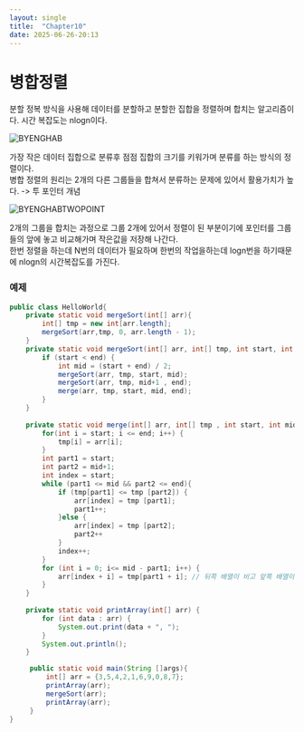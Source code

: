 ```yaml
---
layout: single
title:  "Chapter10"
date: 2025-06-26-20:13 
---
```


# 병합정렬  

분할 정복 방식을 사용해 데이터를 분할하고 분할한 집합을 정렬하며 합치는 알고리즘이다. 시간 복잡도는 nlogn이다.  

![BYENGHAB](https://github.com/user-attachments/assets/f231a8cc-4879-4112-8ec5-7562eb761029)

가장 작은 데이터 집합으로 분류후 점점 집합의 크기를 키워가며 분류를 하는 방식의 정렬이다.  
병합 정렬의 원리는 2개의 다른 그룹들을 합쳐서 분류하는 문제에 있어서 활용가치가 높다. -> 투 포인터 개념 

![BYENGHABTWOPOINT](https://github.com/user-attachments/assets/075bea1e-0fba-48fe-a2f7-08490129840b)  

2개의 그룹을 합치는 과정으로 그룹 2개에 있어서 정렬이 된 부분이기에 포인터를 그룹들의 앞에 놓고 비교해가며 작은값을 저장해 나간다.  
한번 정렬을 하는데 N번의 데이터가 필요하며 한번의 작업을하는데 logn번을 하기때문에 nlogn의 시간복잡도를 가진다.  

### 예제  

```java
public class HelloWorld{
    private static void mergeSort(int[] arr){
        int[] tmp = new int[arr.length];
        mergeSort(arr,tmp, 0, arr.length - 1);
    }
    private static void mergeSort(int[] arr, int[] tmp, int start, int end){
        if (start < end) {
            int mid = (start + end) / 2;
            mergeSort(arr, tmp, start, mid);
            mergeSort(arr, tmp, mid+1 , end);
            merge(arr, tmp, start, mid, end);
        }
    }
    
    private static void merge(int[] arr, int[] tmp , int start, int mid, int end) {
        for(int i = start; i <= end; i++) {
            tmp[i] = arr[i];
        }
        int part1 = start;
        int part2 = mid+1;
        int index = start;
        while (part1 <= mid && part2 <= end){
            if (tmp[part1] <= tmp [part2]) {
                arr[index] = tmp [part1];
                part1++;
            }else {
                arr[index] = tmp [part2];
                part2++
            }
            index++;
        }
        for (int i = 0; i<= mid - part1; i++) {
            arr[index + i] = tmp[part1 + i]; // 뒤쪽 배열이 비고 앞쪽 배열이 남게된다면 남은 배열들을 추가해준다. 뒤쪽 배열은 남아도 뒤쪽에 그대로 남기에 상관x
        }
    }
    
    private static void printArray(int[] arr) {
        for (int data : arr) {
            System.out.print(data + ", ");
        }
        System.out.println();
    }

     public static void main(String []args){
         int[] arr = {3,5,4,2,1,6,9,0,8,7};
         printArray(arr);
         mergeSort(arr);
         printArray(arr);
     }
}
```


